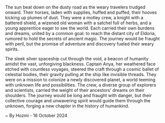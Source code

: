 
The sun beat down on the dusty road as the weary travelers trudged onward. Their horses, laden with supplies, huffed and puffed, their hooves kicking up plumes of dust. They were a motley crew, a knight with a battered shield, a wizened old woman with a satchel full of herbs, and a young apprentice eager to see the world. Each carried their own burdens and dreams, united by a common goal: to reach the distant city of Eldoria, rumored to hold the secrets of ancient magic. The journey would be fraught with peril, but the promise of adventure and discovery fueled their weary spirits.

The sleek silver spaceship cut through the void, a beacon of humanity amidst the vast, unforgiving blackness. Captain Anya, her weathered face etched with countless voyages, steered the craft through a cosmic ballet of celestial bodies, their gravity pulling at the ship like invisible threads.  They were on a mission to colonize a newly discovered planet, a world teeming with unknown life and possibilities. The crew, a diverse group of explorers and scientists, carried the weight of their ancestors' dreams on their shoulders. The journey would be long and fraught with danger, but their collective courage and unwavering spirit would guide them through the unknown, forging a new chapter in the history of humankind. 

~ By Hozmi - 16 October 2024
